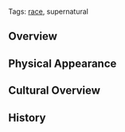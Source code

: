 Tags: [race](Races), supernatural

## Overview



## Physical Appearance



## Cultural Overview



## History
